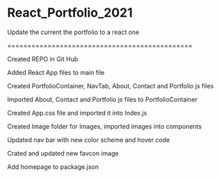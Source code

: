# React_Portfolio_2021

Update the current the portfolio to a react one

==============================================

Created REPO in Git Hub

Added React App files to main file

Created PortfolioContainer, NavTab, About, Contact and Portfolio js files

Imported About, Contact and Portfolio js files to PortfolioContainer

Created App.css file and imported it into Index.js

Created Image folder for Images, imported images into components

Updated nav bar with new color scheme and hover code

Crated and updated new favcon image

Add homepage to package.json



